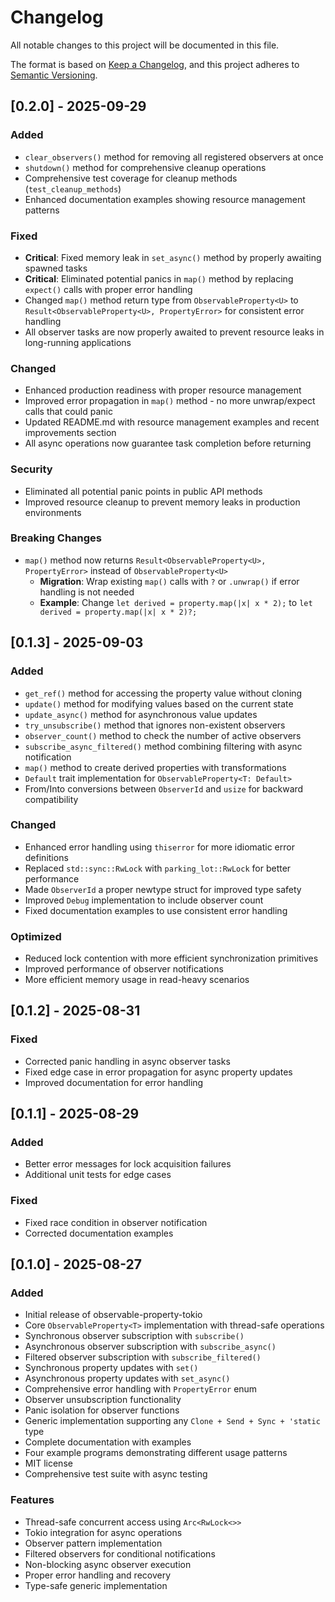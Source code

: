 # Changelog

All notable changes to this project will be documented in this file.

The format is based on [Keep a Changelog](https://keepachangelog.com/en/1.0.0/),
and this project adheres to [Semantic Versioning](https://semver.org/spec/v2.0.0.html).

## [0.2.0] - 2025-09-29

### Added
- `clear_observers()` method for removing all registered observers at once
- `shutdown()` method for comprehensive cleanup operations
- Comprehensive test coverage for cleanup methods (`test_cleanup_methods`)
- Enhanced documentation examples showing resource management patterns

### Fixed
- **Critical**: Fixed memory leak in `set_async()` method by properly awaiting spawned tasks
- **Critical**: Eliminated potential panics in `map()` method by replacing `expect()` calls with proper error handling
- Changed `map()` method return type from `ObservableProperty<U>` to `Result<ObservableProperty<U>, PropertyError>` for consistent error handling
- All observer tasks are now properly awaited to prevent resource leaks in long-running applications

### Changed
- Enhanced production readiness with proper resource management
- Improved error propagation in `map()` method - no more unwrap/expect calls that could panic
- Updated README.md with resource management examples and recent improvements section
- All async operations now guarantee task completion before returning

### Security
- Eliminated all potential panic points in public API methods
- Improved resource cleanup to prevent memory leaks in production environments

### Breaking Changes
- `map()` method now returns `Result<ObservableProperty<U>, PropertyError>` instead of `ObservableProperty<U>`
  - **Migration**: Wrap existing `map()` calls with `?` or `.unwrap()` if error handling is not needed
  - **Example**: Change `let derived = property.map(|x| x * 2);` to `let derived = property.map(|x| x * 2)?;`

## [0.1.3] - 2025-09-03

### Added
- `get_ref()` method for accessing the property value without cloning
- `update()` method for modifying values based on the current state
- `update_async()` method for asynchronous value updates
- `try_unsubscribe()` method that ignores non-existent observers
- `observer_count()` method to check the number of active observers
- `subscribe_async_filtered()` method combining filtering with async notification
- `map()` method to create derived properties with transformations
- `Default` trait implementation for `ObservableProperty<T: Default>`
- From/Into conversions between `ObserverId` and `usize` for backward compatibility

### Changed
- Enhanced error handling using `thiserror` for more idiomatic error definitions
- Replaced `std::sync::RwLock` with `parking_lot::RwLock` for better performance
- Made `ObserverId` a proper newtype struct for improved type safety
- Improved `Debug` implementation to include observer count
- Fixed documentation examples to use consistent error handling

### Optimized
- Reduced lock contention with more efficient synchronization primitives
- Improved performance of observer notifications
- More efficient memory usage in read-heavy scenarios

## [0.1.2] - 2025-08-31

### Fixed
- Corrected panic handling in async observer tasks
- Fixed edge case in error propagation for async property updates
- Improved documentation for error handling

## [0.1.1] - 2025-08-29

### Added
- Better error messages for lock acquisition failures
- Additional unit tests for edge cases

### Fixed
- Fixed race condition in observer notification
- Corrected documentation examples

## [0.1.0] - 2025-08-27

### Added
- Initial release of observable-property-tokio
- Core `ObservableProperty<T>` implementation with thread-safe operations
- Synchronous observer subscription with `subscribe()`
- Asynchronous observer subscription with `subscribe_async()`
- Filtered observer subscription with `subscribe_filtered()`
- Synchronous property updates with `set()`
- Asynchronous property updates with `set_async()`
- Comprehensive error handling with `PropertyError` enum
- Observer unsubscription functionality
- Panic isolation for observer functions
- Generic implementation supporting any `Clone + Send + Sync + 'static` type
- Complete documentation with examples
- Four example programs demonstrating different usage patterns
- MIT license
- Comprehensive test suite with async testing

### Features
- Thread-safe concurrent access using `Arc<RwLock<>>`
- Tokio integration for async operations
- Observer pattern implementation
- Filtered observers for conditional notifications
- Non-blocking async observer execution
- Proper error handling and recovery
- Type-safe generic implementation
